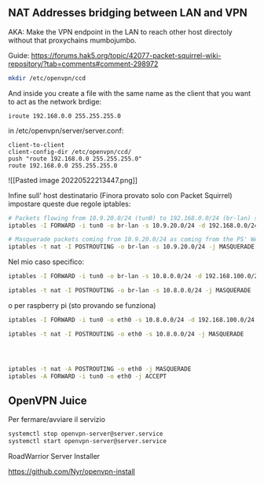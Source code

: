 ## NAT Addresses bridging between LAN and VPN
AKA: Make the VPN endpoint in the LAN to reach other host directoly without that proxychains mumbojumbo.

Guide: https://forums.hak5.org/topic/42077-packet-squirrel-wiki-repository/?tab=comments#comment-298972


``` bash
mkdir /etc/openvpn/ccd
```
And inside you create a file with the same name as the client that you want to act as the network brdige:

`iroute 192.168.0.0 255.255.255.0`

in /etc/openvpn/server/server.conf:

```
client-to-client						
client-config-dir /etc/openvpn/ccd/		
push "route 192.168.0.0 255.255.255.0"	
route 192.168.0.0 255.255.255.0
```

![[Pasted image 20220522213447.png]]

Infine sull' host destinatario (Finora provato solo con Packet Squirrel) impostare queste due regole iptables:

``` bash
# Packets flowing from 10.9.20.0/24 (tun0) to 192.168.0.0/24 (br-lan) should be accepted and forwarded
iptables -I FORWARD -i tun0 -o br-lan -s 10.9.20.0/24 -d 192.168.0.0/24 -m conntrack --ctstate NEW -j ACCEPT

# Masquerade packets coming from 10.9.20.0/24 as coming from the PS' WAN IP 
iptables -t nat -I POSTROUTING -o br-lan -s 10.9.20.0/24 -j MASQUERADE
```

Nel mio caso specifico:
```bash
iptables -I FORWARD -i tun0 -o br-lan -s 10.8.0.0/24 -d 192.168.100.0/24 -m conntrack --ctstate NEW -j ACCEPT

iptables -t nat -I POSTROUTING -o br-lan -s 10.8.0.0/24 -j MASQUERADE
```

o per raspberry pi (sto provando se funziona)
```bash
iptables -I FORWARD -i tun0 -o eth0 -s 10.8.0.0/24 -d 192.168.100.0/24 -m conntrack --ctstate NEW -j ACCEPT

iptables -t nat -I POSTROUTING -o eth0 -s 10.8.0.0/24 -j MASQUERADE




iptables -t nat -A POSTROUTING -o eth0 -j MASQUERADE
iptables -A FORWARD -i tun0 -o eth0 -j ACCEPT

```

## OpenVPN Juice

Per fermare/avviare il servizio

```bash
systemctl stop openvpn-server@server.service
systemctl start openvpn-server@server.service

```

RoadWarrior Server Installer

https://github.com/Nyr/openvpn-install

